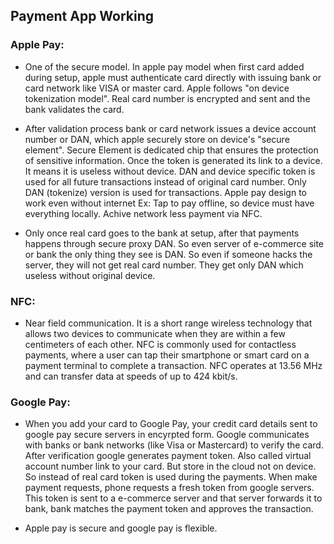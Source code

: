 ## Payment App Working

### Apple Pay: 
- One of the secure model. In apple pay model when first card added during setup, apple must authenticate card directly with issuing bank or card network like VISA or master card. Apple follows "on device tokenization model". Real card number is encrypted and sent and the bank validates the card.

- After validation process bank or card network issues a device account number or DAN, which apple securely store on device's "secure element". Secure Element is dedicated chip that ensures the protection of sensitive information. Once the token is generated its link to a device. It means it is useless without device. DAN and device specific token is used for all future transactions instead of original card number. Only DAN (tokenize) version is used for transactions. Apple pay design to work even without internet Ex: Tap to pay offline, so device must have everything locally. Achive network less payment via NFC.

- Only once real card goes to the bank at setup, after that payments happens through secure proxy DAN. So even server of e-commerce site or bank the only thing they see is DAN. So even if someone hacks the server, they will not get real card number. They get only DAN which useless without original device.

### NFC: 
- Near field communication. It is a short range wireless technology that allows two devices to communicate when they are within a few centimeters of each other. NFC is commonly used for contactless payments, where a user can tap their smartphone or smart card on a payment terminal to complete a transaction. NFC operates at 13.56 MHz and can transfer data at speeds of up to 424 kbit/s.

### Google Pay: 
- When you add your card to Google Pay, your credit card details sent to google pay secure servers in encyrpted form. Google communicates with banks or bank networks (like Visa or Mastercard) to verify the card. After verification google generates payment token. Also called virtual account number link to your card. But store in the cloud not on device. So instead of real card token is used during the payments. When make payment requests, phone requests a fresh token from google servers. This token is sent to a e-commerce server and that server forwards it to bank, bank matches the payment token and approves the transaction.

- Apple pay is secure and google pay is flexible.
